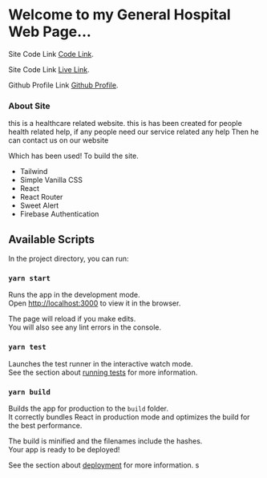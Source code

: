 # Welcome to my General Hospital Web Page...

 Site Code Link [Code Link](https://github.com/Programming-Hero-Web-Course3/healthcare-related-website-Asadullah-Hil-Galib).

Site Code Link [Live Link](https://general-hospital-423e4.web.app/).

Github Profile Link [Github Profile](https://github.com/Asadullah-Hil-Galib).

### About Site
this is a healthcare related website. this is has been created for people health related help, if any people need our service related any help Then he can contact us on our website


Which has been used! To build the site.
- Tailwind
- Simple Vanilla CSS
- React
- React Router
- Sweet Alert
- Firebase Authentication



























## Available Scripts

In the project directory, you can run:

### `yarn start`

Runs the app in the development mode.\
Open [http://localhost:3000](http://localhost:3000) to view it in the browser.

The page will reload if you make edits.\
You will also see any lint errors in the console.

### `yarn test`

Launches the test runner in the interactive watch mode.\
See the section about [running tests](https://facebook.github.io/create-react-app/docs/running-tests) for more information.

### `yarn build`

Builds the app for production to the `build` folder.\
It correctly bundles React in production mode and optimizes the build for the best performance.

The build is minified and the filenames include the hashes.\
Your app is ready to be deployed!

See the section about [deployment](https://facebook.github.io/create-react-app/docs/deployment) for more information.
s